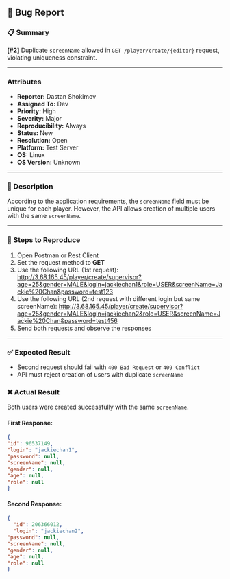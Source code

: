 ## 🐞 Bug Report

### 📋 Summary
**[#2]** Duplicate `screenName` allowed in `GET /player/create/{editor}` request, violating uniqueness constraint.

---

### Attributes

- **Reporter:** Dastan Shokimov
- **Assigned To:** Dev
- **Priority:** High
- **Severity:** Major
- **Reproducibility:** Always
- **Status:** New
- **Resolution:** Open
- **Platform:** Test Server
- **OS:** Linux
- **OS Version:** Unknown

---

### 🧪 Description
According to the application requirements, the `screenName` field must be unique for each player. However, the API allows creation of multiple users with the same `screenName`.

---

### 🔁 Steps to Reproduce

1. Open Postman or Rest Client
2. Set the request method to **GET**
3. Use the following URL (1st request):  http://3.68.165.45/player/create/supervisor?age=25&gender=MALE&login=jackiechan1&role=USER&screenName=Jackie%20Chan&password=test123
4. Use the following URL (2nd request with different login but same screenName):  http://3.68.165.45/player/create/supervisor?age=25&gender=MALE&login=jackiechan2&role=USER&screenName=Jackie%20Chan&password=test456
5. Send both requests and observe the responses

---

### ✅ Expected Result
- Second request should fail with `400 Bad Request` or `409 Conflict`
- API must reject creation of users with duplicate `screenName`

### ❌ Actual Result
Both users were created successfully with the same `screenName`.

#### First Response:
```json
{
"id": 96537149,
"login": "jackiechan1",
"password": null,
"screenName": null,
"gender": null,
"age": null,
"role": null
}
```
#### Second Response:
```json
{
  "id": 206366012,
  "login": "jackiechan2",
"password": null,
"screenName": null,
"gender": null,
"age": null,
"role": null
}
```
